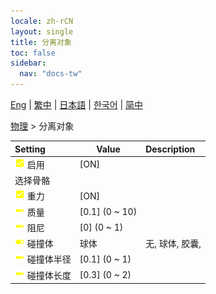 ```yaml
---
locale: zh-rCN
layout: single
title: 分离对象
toc: false
sidebar:
  nav: "docs-tw"
---
```

[Eng](/dancexr/menu/2025.4/actor/detach_object) | [繁中](/tw/dancexr/menu/2025.4/actor/detach_object) | [日本語](/jp/dancexr/menu/2025.4/actor/detach_object) | [한국어](/kr/dancexr/menu/2025.4/actor/detach_object) | [简中](/zh/dancexr/menu/2025.4/actor/detach_object)

[物理](../menu#物理) > 分离对象



| Setting | Value | Description |
| :--- | --- | :--- |
|<nobr><img src="/images/icon/ic_check_on.png" alt="check on icon"/> 启用</nobr>| [ON] | 
|<nobr> 选择骨骼</nobr>|| 
|<nobr><img src="/images/icon/ic_check_on.png" alt="check on icon"/> 重力</nobr>| [ON] | 
|<nobr><img src="/images/icon/ic_slider.png" alt="slider icon"/> 质量</nobr>| [0.1] (0 ~ 10) | 
|<nobr><img src="/images/icon/ic_slider.png" alt="slider icon"/> 阻尼</nobr>| [0] (0 ~ 1) | 
|<nobr><img src="/images/icon/ic_toggle_on.png" alt="toggle on icon"/> 碰撞体</nobr>| 球体 | 无, 球体, 胶囊, 
|<nobr><img src="/images/icon/ic_slider.png" alt="slider icon"/> 碰撞体半径</nobr>| [0.1] (0 ~ 1) | 
|<nobr><img src="/images/icon/ic_slider.png" alt="slider icon"/> 碰撞体长度</nobr>| [0.3] (0 ~ 2) | 
